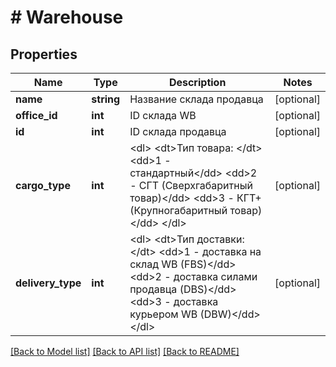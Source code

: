 # # Warehouse

## Properties

Name | Type | Description | Notes
------------ | ------------- | ------------- | -------------
**name** | **string** | Название склада продавца | [optional]
**office_id** | **int** | ID склада WB | [optional]
**id** | **int** | ID склада продавца | [optional]
**cargo_type** | **int** | &lt;dl&gt; &lt;dt&gt;Тип товара: &lt;/dt&gt; &lt;dd&gt;1 - стандартный&lt;/dd&gt; &lt;dd&gt;2 - СГТ (Сверхгабаритный товар)&lt;/dd&gt; &lt;dd&gt;3 - КГТ+ (Крупногабаритный товар)&lt;/dd&gt; &lt;/dl&gt; | [optional]
**delivery_type** | **int** | &lt;dl&gt; &lt;dt&gt;Тип доставки:&lt;/dt&gt; &lt;dd&gt;1 - доставка на склад WB (FBS)&lt;/dd&gt; &lt;dd&gt;2 - доставка силами продавца (DBS)&lt;/dd&gt; &lt;dd&gt;3 - доставка курьером WB (DBW)&lt;/dd&gt; &lt;/dl&gt; | [optional]

[[Back to Model list]](../../README.md#models) [[Back to API list]](../../README.md#endpoints) [[Back to README]](../../README.md)
